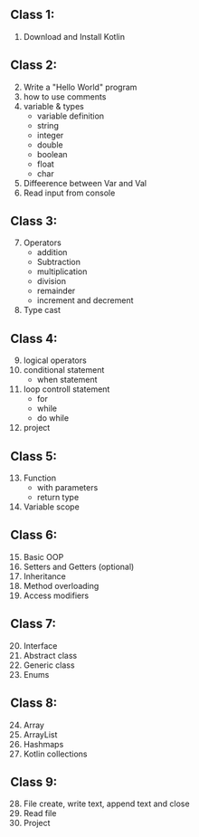 Class 1:
---------------------------------
01. Download and Install Kotlin

Class 2:
------------------------------------
02. Write a "Hello World" program
03. how to use comments
04. variable & types
	- variable definition
	- string 
	- integer 
	- double
	- boolean 
	- float
	- char
05. Diffeerence between Var and Val
06. Read input from console

Class 3:
------------------------------------------------------
07. Operators
	- addition
	- Subtraction
	- multiplication
	- division
	- remainder
	- increment and decrement
08. Type cast

Class 4:
------------------------------------------------------------
09. logical operators 
10. conditional statement
	- when statement
11. loop controll statement 
	- for 
	- while
	- do while
12. project

Class 5:
-------------------------------------------------------------
13. Function
	- with parameters
	- return type
14. Variable scope

Class 6: 
--------------------------------------------------------------
15. Basic OOP
16. Setters and Getters (optional)
17. Inheritance
18. Method overloading
19. Access modifiers

Class 7:
-----------------------------------------------------------
20. Interface
21. Abstract class
22. Generic class
23. Enums

Class 8:
-------------------------------------------------------------
24. Array
25. ArrayList
26. Hashmaps
27. Kotlin collections

Class 9:
-------------------------------------------------------------
28. File create, write text, append text and close
29. Read file
30. Project
